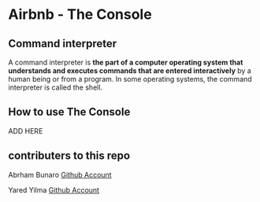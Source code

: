 # Airbnb - The Console


## **Command interpreter**


A command interpreter is **the part of a computer operating system that understands and executes commands that are entered interactively** by a human being or from a program. In some operating systems, the command interpreter is called the shell.

## **How to use The Console**

ADD HERE

## **contributers to this repo**

Abrham Bunaro [Github Account](https://github.com/Abrish-b)

Yared Yilma  [Github Account](https://github.com/yaredow/)